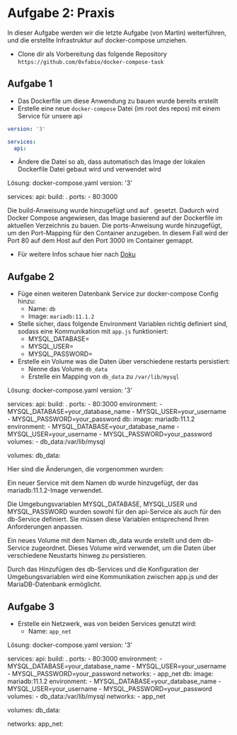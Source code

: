 # Aufgabe 2: Praxis

In dieser Aufgabe werden wir die letzte Aufgabe (von Martin) weiterführen, und die erstellte Infrastruktur auf docker-compose umziehen.

- Clone dir als Vorbereitung das folgende Repository `https://github.com/0xfabio/docker-compose-task`

## Aufgabe 1

- Das Dockerfile um diese Anwendung zu bauen wurde bereits erstellt
- Erstelle eine neue `docker-compose` Datei (im root des repos) mit einem Service für unsere api

```yaml
version: '3'

services:
  api:
```

- Ändere die Datei so ab, dass automatisch das Image der lokalen Dockerfile Datei gebaut wird und verwendet wird

Lösung:
docker-compose.yaml
version: '3'

services:
  api:
    build: .
    ports:
      - 80:3000

Die build-Anweisung wurde hinzugefügt und auf . gesetzt. Dadurch wird Docker Compose angewiesen, das Image basierend auf der Dockerfile im aktuellen Verzeichnis zu bauen.
Die ports-Anweisung wurde hinzugefügt, um den Port-Mapping für den Container anzugeben. In diesem Fall wird der Port 80 auf dem Host auf den Port 3000 im Container gemappt.

- Für weitere Infos schaue hier nach [Doku](https://docs.docker.com/compose/compose-file/build/)

## Aufgabe 2

- Füge einen weiteren Datenbank Service zur docker-compose Config hinzu:
    - Name: `db`
    - Image: `mariadb:11.1.2`
- Stelle sicher, dass folgende Environment Variablen richtig definiert sind, sodass eine Kommunikation mit `app.js` funktioniert:
    - MYSQL_DATABASE=
    - MYSQL_USER=
    - MYSQL_PASSWORD=
- Erstelle ein Volume was die Daten über verschiedene restarts persistiert:
    - Nenne das Volume `db_data`
    - Erstelle ein Mapping von `db_data` zu `/var/lib/mysql`

Lösung:
docker-compose.yaml
version: '3'

services:
  api:
    build: .
    ports:
      - 80:3000
    environment:
      - MYSQL_DATABASE=your_database_name
      - MYSQL_USER=your_username
      - MYSQL_PASSWORD=your_password
  db:
    image: mariadb:11.1.2
    environment:
      - MYSQL_DATABASE=your_database_name
      - MYSQL_USER=your_username
      - MYSQL_PASSWORD=your_password
    volumes:
      - db_data:/var/lib/mysql

volumes:
  db_data:

Hier sind die Änderungen, die vorgenommen wurden:

Ein neuer Service mit dem Namen db wurde hinzugefügt, der das mariadb:11.1.2-Image verwendet.

Die Umgebungsvariablen MYSQL_DATABASE, MYSQL_USER und MYSQL_PASSWORD wurden sowohl für den api-Service als auch für den db-Service definiert. Sie müssen diese Variablen entsprechend Ihren Anforderungen anpassen.

Ein neues Volume mit dem Namen db_data wurde erstellt und dem db-Service zugeordnet. Dieses Volume wird verwendet, um die Daten über verschiedene Neustarts hinweg zu persistieren.

Durch das Hinzufügen des db-Services und die Konfiguration der Umgebungsvariablen wird eine Kommunikation zwischen app.js und der MariaDB-Datenbank ermöglicht.

## Aufgabe 3

- Erstelle ein Netzwerk, was von beiden Services genutzt wird:
    - Name: `app_net`

Lösung:
docker-compose.yaml
version: '3'

services:
  api:
    build: .
    ports:
      - 80:3000
    environment:
      - MYSQL_DATABASE=your_database_name
      - MYSQL_USER=your_username
      - MYSQL_PASSWORD=your_password
    networks:
      - app_net
  db:
    image: mariadb:11.1.2
    environment:
      - MYSQL_DATABASE=your_database_name
      - MYSQL_USER=your_username
      - MYSQL_PASSWORD=your_password
    volumes:
      - db_data:/var/lib/mysql
    networks:
      - app_net

volumes:
  db_data:

networks:
  app_net: